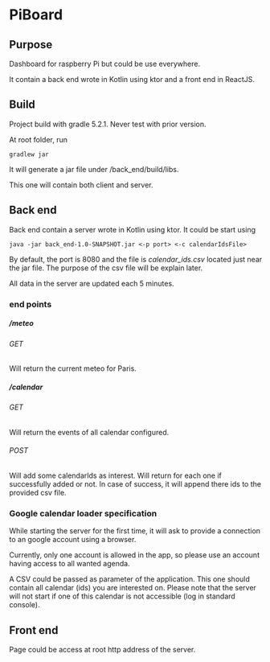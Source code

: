 # PiBoard

## Purpose
Dashboard for raspberry Pi but could be use everywhere.

It contain a back end wrote in Kotlin using ktor and a 
front end in ReactJS.

## Build
Project build with gradle 5.2.1. Never test with prior version.

At root folder, run
```
gradlew jar
```
It will generate a jar file under <root>/back_end/build/libs.

This one will contain both client and server.

## Back end
Back end contain a server wrote in Kotlin using ktor. It could 
be start using 
```
java -jar back_end-1.0-SNAPSHOT.jar <-p port> <-c calendarIdsFile>
```
By default, the port is 8080 and the file is *calendar_ids.csv*
located just near the jar file. The purpose of the csv file
will be explain later.

All data in the server are updated each 5 minutes.

### end points
##### /meteo
###### GET
Will return the current meteo for Paris.
##### /calendar
###### GET
Will return the events of all calendar configured.
###### POST
Will add some calendarIds as interest. Will return for each
one if successfully added or not. In case of success, it will 
append there ids to the provided csv file.

### Google calendar loader specification
While starting the server for the first time, it will ask to 
provide a connection to an google account using a browser.

Currently, only one account is allowed in the app, so please
use an account having access to all wanted agenda.

A CSV could be passed as parameter of the application. This one
should contain all calendar (ids) you are interested on. Please
note that the server will not start if one of this calendar is 
not accessible (log in standard console).

## Front end
Page could be access at root http address of the server.
